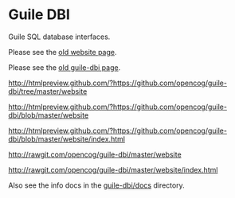 Guile DBI
=========

Guile SQL database interfaces.

Please see the [old website page](http://htmlpreview.github.com/?https://github.com/opencog/guile-dbi/tree/master/website/index.html).

Please see the [old guile-dbi page](http://htmlpreview.github.com/?https://github.com/opencog/guile-dbi/tree/master/website/guile-dbi.html).

http://htmlpreview.github.com/?https://github.com/opencog/guile-dbi/tree/master/website

http://htmlpreview.github.com/?https://github.com/opencog/guile-dbi/blob/master/website

http://htmlpreview.github.com/?https://github.com/opencog/guile-dbi/blob/master/website/index.html

http://rawgit.com/opencog/guile-dbi/master/website

http://rawgit.com/opencog/guile-dbi/master/website/index.html

Also see the info docs in the [guile-dbi/docs](guile/docs) directory.
